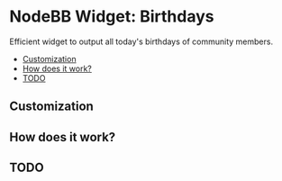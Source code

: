 # NodeBB Widget: Birthdays

Efficient widget to output all today's birthdays of community members.

<!-- START doctoc generated TOC please keep comment here to allow auto update -->
<!-- DON'T EDIT THIS SECTION, INSTEAD RE-RUN doctoc TO UPDATE -->
 

- [Customization](#customization)
- [How does it work?](#how-does-it-work)
- [TODO](#todo)

<!-- END doctoc generated TOC please keep comment here to allow auto update -->

## Customization

## How does it work?

## TODO